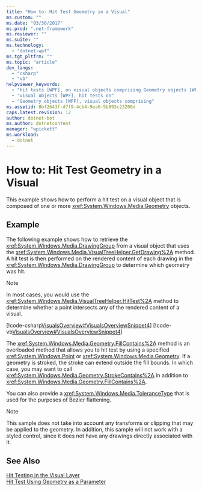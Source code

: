 ```yaml
---
title: "How to: Hit Test Geometry in a Visual"
ms.custom: ""
ms.date: "03/30/2017"
ms.prod: ".net-framework"
ms.reviewer: ""
ms.suite: ""
ms.technology: 
  - "dotnet-wpf"
ms.tgt_pltfrm: ""
ms.topic: "article"
dev_langs: 
  - "csharp"
  - "vb"
helpviewer_keywords: 
  - "hit tests [WPF], on visual objects comprising Geometry objects [WPF]"
  - "visual objects [WPF], hit tests on"
  - "Geometry objects [WPF], visual objects comprising"
ms.assetid: 8bf2643f-d7f9-4cb4-9ea6-5b893c23200d
caps.latest.revision: 12
author: dotnet-bot
ms.author: dotnetcontent
manager: "wpickett"
ms.workload: 
  - dotnet
---
```

# How to: Hit Test Geometry in a Visual
This example shows how to perform a hit test on a visual object that is composed of one or more <xref:System.Windows.Media.Geometry> objects.  
  
## Example  
 The following example shows how to retrieve the <xref:System.Windows.Media.DrawingGroup> from a visual object that uses the <xref:System.Windows.Media.VisualTreeHelper.GetDrawing%2A> method. A hit test is then performed on the rendered content of each drawing in the <xref:System.Windows.Media.DrawingGroup> to determine which geometry was hit.  
  
> [!NOTE]
>  In most cases, you would use the <xref:System.Windows.Media.VisualTreeHelper.HitTest%2A> method to determine whether a point intersects any of the rendered content of a visual.  
  
 [!code-csharp[VisualsOverview#VisualsOverviewSnippet4](../../../../samples/snippets/csharp/VS_Snippets_Wpf/VisualsOverview/CSharp/Window1.xaml.cs#visualsoverviewsnippet4)]
 [!code-vb[VisualsOverview#VisualsOverviewSnippet4](../../../../samples/snippets/visualbasic/VS_Snippets_Wpf/VisualsOverview/visualbasic/window1.xaml.vb#visualsoverviewsnippet4)]  
  
 The <xref:System.Windows.Media.Geometry.FillContains%2A> method is an overloaded method that allows you to hit test by using a specified <xref:System.Windows.Point> or <xref:System.Windows.Media.Geometry>. If a geometry is stroked, the stroke can extend outside the fill bounds. In which case, you may want to call <xref:System.Windows.Media.Geometry.StrokeContains%2A> in addition to <xref:System.Windows.Media.Geometry.FillContains%2A>.  
  
 You can also provide a <xref:System.Windows.Media.ToleranceType> that is used for the purposes of Bezier flattening.  
  
> [!NOTE]
>  This sample does not take into account any transforms or clipping that may be applied to the geometry. In addition, this sample will not work with a styled control, since it does not have any drawings directly associated with it.  
  
## See Also  
 [Hit Testing in the Visual Layer](../../../../docs/framework/wpf/graphics-multimedia/hit-testing-in-the-visual-layer.md)  
 [Hit Test Using Geometry as a Parameter](../../../../docs/framework/wpf/graphics-multimedia/how-to-hit-test-using-geometry-as-a-parameter.md)
